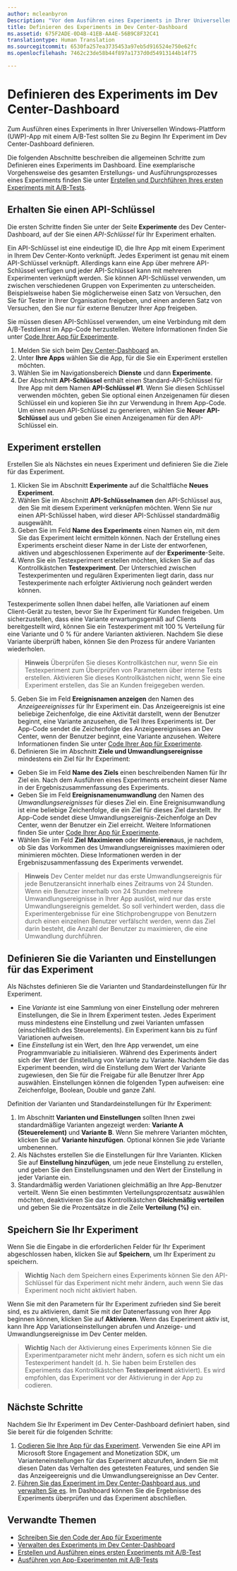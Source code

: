 ```yaml
---
author: mcleanbyron
Description: "Vor dem Ausführen eines Experiments in Ihrer Universellen Windows-Plattform(UWP)-App mit A/B-Test müssen Sie Ihr Experiment im Dev Center-Dashboard definieren."
title: Definieren des Experiments im Dev Center-Dashboard
ms.assetid: 675F2ADE-0D4B-41EB-AA4E-56B9C8F32C41
translationtype: Human Translation
ms.sourcegitcommit: 6530fa257ea3735453a97eb5d916524e750e62fc
ms.openlocfilehash: 7462c23de58b44f897a1737d0d54913144b14f75

---
```


# Definieren des Experiments im Dev Center-Dashboard

Zum Ausführen eines Experiments in Ihrer Universellen Windows-Plattform (UWP)-App mit einem A/B-Test sollten Sie zu Beginn Ihr Experiment im Dev Center-Dashboard definieren.

Die folgenden Abschnitte beschreiben die allgemeinen Schritte zum Definieren eines Experiments im Dashboard. Eine exemplarische Vorgehensweise des gesamten Erstellungs- und Ausführungsprozesses eines Experiments finden Sie unter [Erstellen und Durchführen Ihres ersten Experiments mit A/B-Tests](create-and-run-your-first-experiment-with-a-b-testing.md).

## Erhalten Sie einen API-Schlüssel

Die ersten Schritte finden Sie unter der Seite **Experimente** des Dev Center-Dashboard, auf der Sie einen *API-Schlüssel* für Ihr Experiment erhalten.

Ein API-Schlüssel ist eine eindeutige ID, die Ihre App mit einem Experiment in Ihrem Dev Center-Konto verknüpft. Jedes Experiment ist genau mit einem API-Schlüssel verknüpft. Allerdings kann eine App über mehrere API-Schlüssel verfügen und jeder API-Schlüssel kann mit mehreren Experimenten verknüpft werden. Sie können API-Schlüssel verwenden, um zwischen verschiedenen Gruppen von Experimenten zu unterscheiden. Beispielsweise haben Sie möglicherweise einen Satz von Versuchen, den Sie für Tester in Ihrer Organisation freigeben, und einen anderen Satz von Versuchen, den Sie nur für externe Benutzer Ihrer App freigeben.

Sie müssen diesen API-Schlüssel verwenden, um eine Verbindung mit dem A/B-Testdienst im App-Code herzustellen. Weitere Informationen finden Sie unter [Code Ihrer App für Experimente](code-your-experiment-in-your-app.md).

1. Melden Sie sich beim [Dev Center-Dashboard](https://dev.windows.com/overview) an.
2. Unter **Ihre Apps** wählen Sie die App, für die Sie ein Experiment erstellen möchten.
3. Wählen Sie im Navigationsbereich **Dienste** und dann **Experimente**.
4. Der Abschnitt **API-Schlüssel** enthält einen Standard-API-Schlüssel für Ihre App mit dem Namen **API-Schlüssel #1**. Wenn Sie diesen Schlüssel verwenden möchten, geben Sie optional einen Anzeigenamen für diesen Schlüssel ein und kopieren Sie ihn zur Verwendung in Ihrem App-Code. Um einen neuen API-Schlüssel zu generieren, wählen Sie **Neuer API-Schlüssel** aus und geben Sie einen Anzeigenamen für den API-Schlüssel ein.

## Experiment erstellen

Erstellen Sie als Nächstes ein neues Experiment und definieren Sie die Ziele für das Experiment.

1. Klicken Sie im Abschnitt **Experimente** auf die Schaltfläche **Neues Experiment**.
2. Wählen Sie im Abschnitt **API-Schlüsselnamen** den API-Schlüssel aus, den Sie mit diesem Experiment verknüpfen möchten. Wenn Sie nur einen API-Schlüssel haben, wird dieser API-Schlüssel standardmäßig ausgewählt.
3. Geben Sie im Feld **Name des Experiments** einen Namen ein, mit dem Sie das Experiment leicht ermitteln können. Nach der Erstellung eines Experiments erscheint dieser Name in der Liste der entworfenen, aktiven und abgeschlossenen Experimente auf der **Experimente**-Seite.
4. Wenn Sie ein Testexperiment erstellen möchten, klicken Sie auf das Kontrollkästchen **Testexperiment**. Der Unterschied zwischen Testexperimenten und regulären Experimenten liegt darin, dass nur Testexperimente nach erfolgter Aktivierung noch geändert werden können.

  Testexperimente sollen Ihnen dabei helfen, alle Variationen auf einem Client-Gerät zu testen, bevor Sie Ihr Experiment für Kunden freigeben. Um sicherzustellen, dass eine Variante erwartungsgemäß auf Clients bereitgestellt wird, können Sie ein Testexperiment mit 100 % Verteilung für eine Variante und 0 % für andere Varianten aktivieren. Nachdem Sie diese Variante überprüft haben, können Sie den Prozess für andere Varianten wiederholen.
  > **Hinweis**  Überprüfen Sie dieses Kontrollkästchen nur, wenn Sie ein Testexperiment zum Überprüfen von Parametern über interne Tests erstellen. Aktivieren Sie dieses Kontrollkästchen nicht, wenn Sie eine Experiment erstellen, das Sie an Kunden freigegeben werden.

5. Geben Sie im Feld **Ereignisnamen anzeigen** den Namen des *Anzeigeereignisses* für Ihr Experiment ein. Das Anzeigeereignis ist eine beliebige Zeichenfolge, die eine Aktivität darstellt, wenn der Benutzer beginnt, eine Variante anzusehen, die Teil Ihres Experiments ist. Der App-Code sendet die Zeichenfolge des Anzeigeereignisses an Dev Center, wenn der Benutzer beginnt, eine Variante anzusehen. Weitere Informationen finden Sie unter [Code Ihrer App für Experimente](code-your-experiment-in-your-app.md).
6. Definieren Sie im Abschnitt **Ziele und Umwandlungsereignisse** mindestens ein Ziel für Ihr Experiment:
  * Geben Sie im Feld **Name des Ziels** einen beschreibenden Namen für Ihr Ziel ein. Nach dem Ausführen eines Experiments erscheint dieser Name in der Ergebniszusammenfassung des Experiments.
  * Geben Sie im Feld **Ereignisnamenumwandlung** den Namen des *Umwandlungsereignisses* für dieses Ziel ein. Eine Ereignisumwandlung ist eine beliebige Zeichenfolge, die ein Ziel für dieses Ziel darstellt. Ihr App-Code sendet diese Umwandlungsereignis-Zeichenfolge an Dev Center, wenn der Benutzer ein Ziel erreicht. Weitere Informationen finden Sie unter [Code Ihrer App für Experimente](code-your-experiment-in-your-app.md).
  * Wählen Sie im Feld **Ziel** **Maximieren** oder **Minimieren**aus, je nachdem, ob Sie das Vorkommen des Umwandlungsereignisses maximieren oder minimieren möchten. Diese Informationen werden in der Ergebniszusammenfassung des Experiments verwendet.

  >**Hinweis** Dev Center meldet nur das erste Umwandlungsereignis für jede Benutzeransicht innerhalb eines Zeitraums von 24 Stunden. Wenn ein Benutzer innerhalb von 24 Stunden mehrere Umwandlungsereignisse in Ihrer App auslöst, wird nur das erste Umwandlungsereignis gemeldet. So soll verhindert werden, dass die Experimentergebnisse für eine Stichprobengruppe von Benutzern durch einen einzelnen Benutzer verfälscht werden, wenn das Ziel darin besteht, die Anzahl der Benutzer zu maximieren, die eine Umwandlung durchführen.

## Definieren Sie die Varianten und Einstellungen für das Experiment

Als Nächstes definieren Sie die Varianten und Standardeinstellungen für Ihr Experiment.

* Eine *Variante* ist eine Sammlung von einer Einstellung oder mehreren Einstellungen, die Sie in Ihrem Experiment testen. Jedes Experiment muss mindestens eine Einstellung und zwei Varianten umfassen (einschließlich des Steuerelements). Ein Experiment kann bis zu fünf Variationen aufweisen.
* Eine *Einstellung* ist ein Wert, den Ihre App verwendet, um eine Programmvariable zu initialisieren. Während des Experiments ändert sich der Wert der Einstellung von Variante zu Variante. Nachdem Sie das Experiment beenden, wird die Einstellung dem Wert der Variante zugewiesen, den Sie für die Freigabe für alle Benutzer Ihrer App auswählen. Einstellungen können die folgenden Typen aufweisen: eine Zeichenfolge, Boolean, Double und ganze Zahl.

Definition der Varianten und Standardeinstellungen für Ihr Experiment:
1. Im Abschnitt **Varianten und Einstellungen** sollten Ihnen zwei standardmäßige Varianten angezeigt werden: **Variante A (Steuerelement)** und **Variante B**. Wenn Sie mehrere Varianten möchten, klicken Sie auf **Variante hinzufügen**. Optional können Sie jede Variante umbenennen.
2. Als Nächstes erstellen Sie die Einstellungen für Ihre Varianten. Klicken Sie auf **Einstellung hinzufügen**, um jede neue Einstellung zu erstellen, und geben Sie den Einstellungsnamen und den Wert der Einstellung in jeder Variante ein.
3. Standardmäßig werden Variationen gleichmäßig an Ihre App-Benutzer verteilt. Wenn Sie einen bestimmten Verteilungsprozentsatz auswählen möchten, deaktivieren Sie das Kontrollkästchen **Gleichmäßig verteilen** und geben Sie die Prozentsätze in die Zeile **Verteilung (%)** ein.

## Speichern Sie Ihr Experiment

Wenn Sie die Eingabe in die erforderlichen Felder für Ihr Experiment abgeschlossen haben, klicken Sie auf **Speichern**, um Ihr Experiment zu speichern.

> **Wichtig** Nach dem Speichern eines Experiments können Sie den API-Schlüssel für das Experiment nicht mehr ändern, auch wenn Sie das Experiment noch nicht aktiviert haben.

Wenn Sie mit den Parametern für Ihr Experiment zufrieden sind Sie bereit sind, es zu aktivieren, damit Sie mit der Datenerfassung von Ihrer App beginnen können, klicken Sie auf **Aktivieren**. Wenn das Experiment aktiv ist, kann Ihre App Variationseinstellungen abrufen und Anzeige- und Umwandlungsereignisse im Dev Center melden.

> **Wichtig** Nach der Aktivierung eines Experiments können Sie die Experimentparameter nicht mehr ändern, sofern es sich nicht um ein Testexperiment handelt (d. h. Sie haben beim Erstellen des Experiments das Kontrollkästchen **Testexperiment** aktiviert). Es wird empfohlen, das Experiment vor der Aktivierung in der App zu codieren.

## Nächste Schritte

Nachdem Sie Ihr Experiment im Dev Center-Dashboard definiert haben, sind Sie bereit für die folgenden Schritte:
1. [Codieren Sie Ihre App für das Experiment](code-your-experiment-in-your-app.md). Verwenden Sie eine API im Microsoft Store Engagement and Monetization SDK, um Varianteneinstellungen für das Experiment abzurufen, ändern Sie mit diesen Daten das Verhalten des getesteten Features, und senden Sie das Anzeigeereignis und die Umwandlungsereignisse an Dev Center.
2. [Führen Sie das Experiment im Dev Center-Dashboard aus, und verwalten Sie es](manage-your-experiment.md). Im Dashboard können Sie die Ergebnisse des Experiments überprüfen und das Experiment abschließen.

## Verwandte Themen

  * [Schreiben Sie den Code der App für Experimente](code-your-experiment-in-your-app.md)
  * [Verwalten des Experiments im Dev Center-Dashboard](manage-your-experiment.md)
  * [Erstellen und Ausführen eines ersten Experiments mit A/B-Test](create-and-run-your-first-experiment-with-a-b-testing.md)
  * [Ausführen von App-Experimenten mit A/B-Tests](run-app-experiments-with-a-b-testing.md)



<!--HONumber=Jun16_HO4-->


